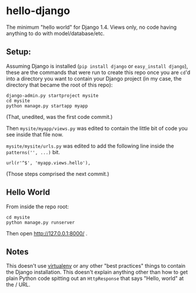 hello-django
============

The minimum "hello world" for Django 1.4. Views only, no code having anything
to do with model/database/etc.

## Setup:

Assuming Django is installed (`pip install django` or `easy_install django`),
these are the commands that were run to create this repo once you are `cd`'d
into a directory you want to contain your Django project (in my case, the
directory that became the root of this repo):

    django-admin.py startproject mysite
    cd mysite
    python manage.py startapp myapp

(That, unedited, was the first code commit.)

Then `mysite/myapp/views.py` was edited to contain the little bit of code
you see inside that file now.

`mysite/mysite/urls.py` was edited to add the following line inside the
`patterns('', ...)`  bit.

    url(r'^$', 'myapp.views.hello'),

(Those steps comprised the next commit.)

## Hello World

From inside the repo root:

    cd mysite
    python manage.py runserver

Then open http://127.0.0.1:8000/ .

## Notes

This doesn't use [virtualenv](http://iamzed.com/2009/05/07/a-primer-on-virtualenv/)
or any other "best practices" things to contain the Django installation. This
doesn't explain anything other than how to get plain Python code spitting out
an `HttpResponse` that says "Hello, world" at the / URL.
